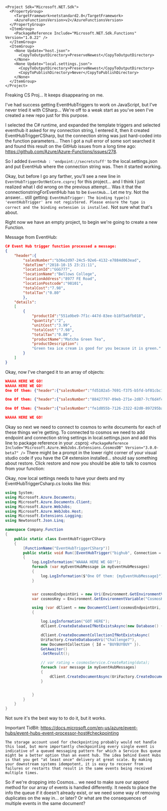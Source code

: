```

<Project Sdk="Microsoft.NET.Sdk">
  <PropertyGroup>
    <TargetFramework>netstandard2.0</TargetFramework>
    <AzureFunctionsVersion>v2</AzureFunctionsVersion>
  </PropertyGroup>
  <ItemGroup>
    <PackageReference Include="Microsoft.NET.Sdk.Functions" Version="1.0.22" />
  </ItemGroup>
  <ItemGroup>
    <None Update="host.json">
      <CopyToOutputDirectory>PreserveNewest</CopyToOutputDirectory>
    </None>
    <None Update="local.settings.json">
      <CopyToOutputDirectory>PreserveNewest</CopyToOutputDirectory>
      <CopyToPublishDirectory>Never</CopyToPublishDirectory>
    </None>
  </ItemGroup>
</Project>

```

Freaking CS Proj...
It keeps disappearing on me. 

I've had success getting EventHubTriggers to work on JavaScript, but I've never tried it with CSharp... We're off to a weak start as you've seen I've created a new repo just for this purpose.

I selected the C# runtime, and expanded the template triggers and selected eventhub it asked for my connection string, I entered it, then it created EventHubTriggerCSharp, but the connection string was just hard-coded into the function parameters... Then I got a null error of some sort searched it and found this result on the GitHub issues from a long time ago: https://github.com/Azure/Azure-Functions/issues/278. 

So I added `EventHub : 'endpoint://secretstuff'` to the local.settings.json and put EventHub where the connection string was. Then it started working. 

Okay, but before I go any farther, you'll see a new line in `EventHubTriggerDotNetCore.csproj` for this project... and I think I just realized what I did wrong on the previous attempt... Was it that the connectionstringForEventHub has to be `EventHub`... Let me try. 
Not the answer... still getting: `EventHubTrigger: The binding type(s) 'eventHubTrigger' are not registered. Please ensure the type is correct and the binding extension is installed.` 
Not sure what that's about. 



Right now we have an empty project, to begin we're going to create a new Function. 


Message from EventHub: 

```json
C# Event Hub trigger function processed a message: 
{
    "header":{
        "salesNumber":"b36e2d97-24c5-92e6-4132-e7884d063ead",
        "dateTime":"2018-10-15 23:21:11",
        "locationId":"GGG777",
        "locationName":"Bellows College",
        "locationAddress":"8977 FE Road",
        "locationPostcode":"98101",
        "totalCost":"7.98",
        "totalTax":"0.80"
        },
    "details": 
    [
        {
            "productId":"551a9be9-7f1c-447d-83ee-b18f5a6fb018",
            "quantity":"2",
            "unitCost":"3.99",
            "totalCost":"7.98",
            "totalTax":"0.80",
            "productName":"Matcha Green Tea",
            "productDescription":
            "Green tea ice cream is good for you because it is green."
        }         
    ]
}
```

Okay, now I've changed it to an array of objects: 

```JSON
WAAAA HERE WE GO!
WAAAA HERE WE GO!
One Of them: {"header":{"salesNumber":"fd5102a5-7691-f375-b5fd-bf01cbc1ea5c","dateTime":"2018-10-17 05:54:07","locationId":"GGG777","locationName":"Bellows College","locationAddress":"8977 FE Road","locationPostcode":"98101","totalCost":"8.99","totalTax":"0.90"},"details":[{"productId":"65ab124a-9b2c-4294-a52d-18839364ef15","quantity":"1","unitCost":"8.99","totalCost":"8.99","totalTax":"0.90","productName":"Durian Durian","productDescription":"Smells suspect but tastes... also suspect."}]}

One Of them: {"header":{"salesNumber":"88427797-09eb-271e-2d87-7cf6d4fc0a66","dateTime":"2018-10-17 11:41:15","locationId":"JJJ000","locationName":"Liberty's Delightful Sinful Bakery & Cafe","locationAddress":"441 36th Street","locationPostcode":"98133","totalCost":"23.95","totalTax":"2.40"},"details":[{"productId":"e4e7068e-500e-4a00-8be4-630d4594735b","quantity":"1","unitCost":"3.99","totalCost":"3.99","totalTax":"0.40","productName":"It's Grape!","productDescription":"Unraisinably good ice cream."},{"productId":"e94d85bc-7bd0-44f3-854e-d8cd70348b63","quantity":"4","unitCost":"4.99","totalCost":"19.96","totalTax":"2.00","productName":"Just Peachy","productDescription":"Your taste buds and this ice cream were made for peach other."}]}

One Of them: {"header":{"salesNumber":"fe1d055b-7126-2322-82d0-897295ba854f","dateTime":"2018-10-17 07:03:37","locationId":"FFF666","locationName":"Alpine Ski House","locationAddress":"10 Scott Road","locationPostcode":"98133","totalCost":"7.98","totalTax":"0.80"},"details":[{"productId":"551a9be9-7f1c-447d-83ee-b18f5a6fb018","quantity":"2","unitCost":"3.99","totalCost":"7.98","totalTax":"0.80","productName":"Matcha Green Tea","productDescription":"Green tea ice cream is good for you because it is green."}]}

WAAAA HERE WE GO!
```

Okay so next we need to connect to cosmos to write documents for each of these things we're getting. 
To connected to cosmos we need to add endpoint and connection string settings in local.settings.json and add this line to package reference in your .csproj: 
` <PackageReference Include="Microsoft.Azure.WebJobs.Extensions.CosmosDB" Version="3.0.0-beta7" /> ` 
There might be a prompt in the lower right corner of your visual studio code if you have the C# extension installed... should say something about restore. 
Click restore and now you should be able to talk to cosmos from your function: 

Okay, now local settings needs to have your deets and my EventHubTriggerCsharp.cs looks like this: 

```csharp
using System;
using Microsoft.Azure.Documents;
using Microsoft.Azure.Documents.Client;
using Microsoft.Azure.WebJobs;
using Microsoft.Azure.WebJobs.Host;
using Microsoft.Extensions.Logging;
using Newtonsoft.Json.Linq;

namespace Company.Function
{
    public static class EventHubTriggerCSharp
    {
        [FunctionName("EventHubTriggerCSharp")]
        public static void Run([EventHubTrigger("bighub", Connection = "EventHub")]JObject[] myEventHubMessages, ILogger log)
        {
            log.LogInformation("WAAAA HERE WE GO!");
            foreach (var myEventHubMessage in myEventHubMessages)
            {
                log.LogInformation($"One Of them: {myEventHubMessage}");
            }


            var cosmosEndpointUri = new Uri(Environment.GetEnvironmentVariable("CosmosEndpoint", EnvironmentVariableTarget.Process));
            var cosmosKey = Environment.GetEnvironmentVariable("CosmosKey", EnvironmentVariableTarget.Process);

            using (var dClient = new DocumentClient(cosmosEndpointUri, cosmosKey))
            {

                log.LogInformation("GOT HERE");
                dClient.CreateDatabaseIfNotExistsAsync(new Database() { Id = "Challenge7" }).GetAwaiter().GetResult();

                dClient.CreateDocumentCollectionIfNotExistsAsync(
                UriFactory.CreateDatabaseUri("Challenge7"),
                new DocumentCollection { Id = "BUYBUYBUY" }).
                GetAwaiter()
                .GetResult();

                // var rating = cosmosService.CreateRating(data);
                foreach (var message in myEventHubMessages)
                {
                    dClient.CreateDocumentAsync(UriFactory.CreateDocumentCollectionUri("Challenge7", "BUYBUYBUY"), message).GetAwaiter().GetResult();
                }


            }
        }
    }
}
```

Not sure it's the best way to to do it, but it works. 

Important TidBit: https://docs.microsoft.com/en-us/azure/event-hubs/event-hubs-event-processor-host#checkpointing

```
The storage account used for checkpointing probably would not handle this load, but more importantly checkpointing every single event is indicative of a queued messaging pattern for which a Service Bus queue might be a better option than an event hub. The idea behind Event Hubs is that you get "at least once" delivery at great scale. By making your downstream systems idempotent, it is easy to recover from failures or restarts that result in the same events being received multiple times.

```

So if we're dropping into Cosmos... we need to make sure our append method for our array of events is handled differently. It needs to place the info the queue if it doesn't already exist, or we need some way of removing duplicates on the way in... or later? Or what are the consequences of multiple events in the same document? 
